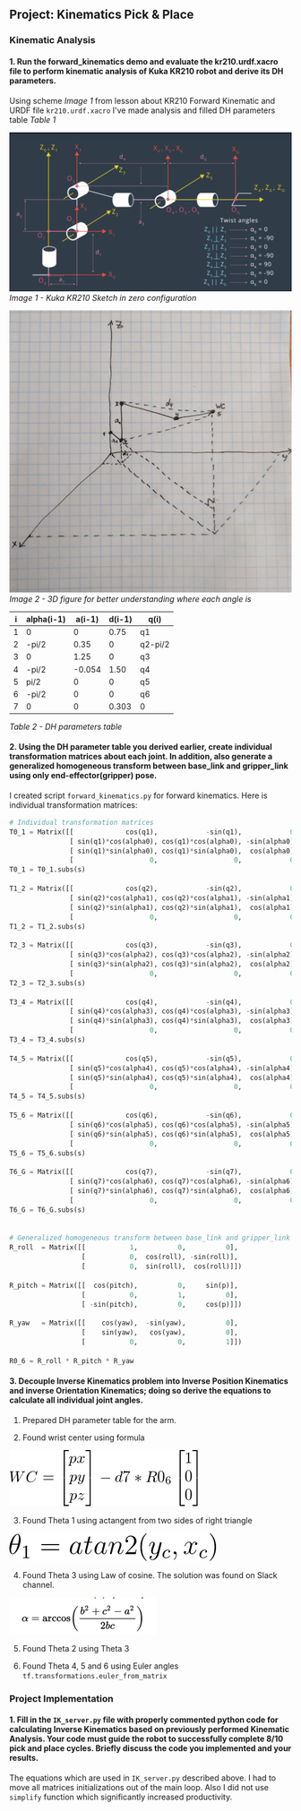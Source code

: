 ## Project: Kinematics Pick & Place

[//]: # (Image References)

[image1]: ./misc_images/kuka_schematic.png
[image2]: ./misc_images/wc.png
[image3]: ./misc_images/theta1.gif
[image4]: ./misc_images/3d_scheme.jpg
[image5]: ./misc_images/cosine_law.png


### Kinematic Analysis
#### 1. Run the forward_kinematics demo and evaluate the kr210.urdf.xacro file to perform kinematic analysis of Kuka KR210 robot and derive its DH parameters.

Using scheme *Image 1* from lesson about KR210 Forward Kinematic and URDF file `kr210.urdf.xacro` I've made analysis and filled DH parameters table *Table 1*

![alt text][image1]
*Image 1 - Kuka KR210 Sketch in zero configuration*

![alt text][image4]
*Image 2 - 3D figure for better understanding where each angle is*

 i | alpha(i-1) | a(i-1) | d(i-1) | q(i)
--- | --- | --- | --- | ---
1 | 0 | 0 | 0.75 | q1 
2 | -pi/2 | 0.35 | 0 | q2-pi/2
3 | 0 | 1.25 | 0 | q3 
4 |  -pi/2 | -0.054 | 1.50 | q4
5 | pi/2 | 0 | 0 | q5
6 | -pi/2 | 0 | 0 | q6
7 | 0 | 0 | 0.303 | 0

*Table 2 - DH parameters table*

#### 2. Using the DH parameter table you derived earlier, create individual transformation matrices about each joint. In addition, also generate a generalized homogeneous transform between base_link and gripper_link using only end-effector(gripper) pose.

I created script `forward_kinematics.py` for forward kinematics. Here is individual transformation matrices:

```python
# Individual transformation matrices
T0_1 = Matrix([[             cos(q1),            -sin(q1),            0,              a0],
               [ sin(q1)*cos(alpha0), cos(q1)*cos(alpha0), -sin(alpha0), -sin(alpha0)*d1],
               [ sin(q1)*sin(alpha0), cos(q1)*sin(alpha0),  cos(alpha0),  cos(alpha0)*d1],
               [                   0,                   0,            0,               1]])
T0_1 = T0_1.subs(s)

T1_2 = Matrix([[             cos(q2),            -sin(q2),            0,              a1],
               [ sin(q2)*cos(alpha1), cos(q2)*cos(alpha1), -sin(alpha1), -sin(alpha1)*d2],
               [ sin(q2)*sin(alpha1), cos(q2)*sin(alpha1),  cos(alpha1),  cos(alpha1)*d2],
               [                   0,                   0,            0,               1]])
T1_2 = T1_2.subs(s)

T2_3 = Matrix([[             cos(q3),            -sin(q3),            0,              a2],
               [ sin(q3)*cos(alpha2), cos(q3)*cos(alpha2), -sin(alpha2), -sin(alpha2)*d3],
               [ sin(q3)*sin(alpha2), cos(q3)*sin(alpha2),  cos(alpha2),  cos(alpha2)*d3],
               [                   0,                   0,            0,               1]])
T2_3 = T2_3.subs(s)

T3_4 = Matrix([[             cos(q4),            -sin(q4),            0,              a3],
               [ sin(q4)*cos(alpha3), cos(q4)*cos(alpha3), -sin(alpha3), -sin(alpha3)*d4],
               [ sin(q4)*sin(alpha3), cos(q4)*sin(alpha3),  cos(alpha3),  cos(alpha3)*d4],
               [                   0,                   0,            0,               1]])
T3_4 = T3_4.subs(s)

T4_5 = Matrix([[             cos(q5),            -sin(q5),            0,              a4],
               [ sin(q5)*cos(alpha4), cos(q5)*cos(alpha4), -sin(alpha4), -sin(alpha4)*d5],
               [ sin(q5)*sin(alpha4), cos(q5)*sin(alpha4),  cos(alpha4),  cos(alpha4)*d5],
               [                   0,                   0,            0,               1]])
T4_5 = T4_5.subs(s) 

T5_6 = Matrix([[             cos(q6),            -sin(q6),            0,              a5],
               [ sin(q6)*cos(alpha5), cos(q6)*cos(alpha5), -sin(alpha5), -sin(alpha5)*d6],
               [ sin(q6)*sin(alpha5), cos(q6)*sin(alpha5),  cos(alpha5),  cos(alpha5)*d6],
               [                   0,                   0,            0,               1]])
T5_6 = T5_6.subs(s) 

T6_G = Matrix([[             cos(q7),            -sin(q7),            0,              a6],
               [ sin(q7)*cos(alpha6), cos(q7)*cos(alpha6), -sin(alpha6), -sin(alpha6)*d7],
               [ sin(q7)*sin(alpha6), cos(q7)*sin(alpha6),  cos(alpha6),  cos(alpha6)*d7],
               [                   0,                   0,            0,               1]])
T6_G = T6_G.subs(s)


# Generalized homogeneous transform between base_link and gripper_link using only end-effector(gripper) pose.
R_roll  = Matrix([[           1,          0,          0],
                  [           0,  cos(roll), -sin(roll)],
                  [           0,  sin(roll),  cos(roll)]])

R_pitch = Matrix([[  cos(pitch),          0,     sin(p)],
                  [           0,          1,          0],
                  [ -sin(pitch),          0,     cos(p)]])

R_yaw   = Matrix([[    cos(yaw),  -sin(yaw),          0],
                  [    sin(yaw),   cos(yaw),          0],
                  [           0,          0,          1]])

R0_6 = R_roll * R_pitch * R_yaw
```

#### 3. Decouple Inverse Kinematics problem into Inverse Position Kinematics and inverse Orientation Kinematics; doing so derive the equations to calculate all individual joint angles.

1. Prepared DH parameter table for the arm.

2. Found wrist center using formula

![alt text][image2]

3. Found Theta 1 using actangent from two sides of right triangle

![alt text][image3]

4. Found Theta 3 using Law of cosine. The solution was found on Slack channel.

![alt text][image5]

5. Found Theta 2 using Theta 3

6. Found Theta 4, 5 and 6 using Euler angles `tf.transformations.euler_from_matrix`

### Project Implementation

#### 1. Fill in the `IK_server.py` file with properly commented python code for calculating Inverse Kinematics based on previously performed Kinematic Analysis. Your code must guide the robot to successfully complete 8/10 pick and place cycles. Briefly discuss the code you implemented and your results. 

The equations which are used in `IK_server.py` described above.
I had to move all matrices initializations out of the main loop. Also I did not use `simplify` function which significantly increased productivity.

